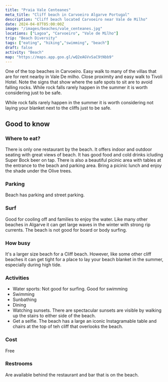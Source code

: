 ```yaml
---
title: "Praia Vale Centeanes"
meta_title: "Cliff beach in Carvoeiro Algarve Portugal"
description: "Cliff beach located Carvoeiro near Vale de Milho"
date: 2024-04-07T05:00:00Z
image: "/images/beaches/vale_centeanes.jpg"
locations: ["Lagoa", "Carvoeiro", "Vale de Milho"]
trip: "Beach Diversity"
tags: ["eating", "hiking","swimming", "beach"]
draft: false
activity: "Beach"
map: "https://maps.app.goo.gl/wQ2eAGVvSaC9tNbb9"
---
```


One of the top beaches in Carvoeiro.  Easy walk to many of the villas that are for rent nearby in Vale De milho.   Close proximity and easy walk to Tivoli Hotel.  Note the signs that show where the safe spots to sit are to avoid falling rocks. While rock falls rarely happen in the summer it is worth considering just to be safe. 

While rock falls rarely happen in the summer it is worth considering not laying your blanket next to the cliffs just to be safe.  


## Good to know

### Where to eat?

There is only one restaurant by the beach.  It offers indoor and outdoor seating with great views of beach. It has good food and cold drinks icluding Super Bock beer on tap. There is also a beautiful picinic area with tables at the entrance to the beach and parking area.  Bring a picinic lunch and enjoy the shade under the Olive trees.

### Parking

Beach has parking and street parking. 

### Surf

Good for cooling off and families to enjoy the water.   Like many other beaches in Algarve it can get large waves in the winter with strong rip currents.  The beach is not good for board or body surfing.

### How busy

It's a larger size beach for a Cliff beach. However, like some other cliff beaches it can get tight for a place to lay your beach blanket in the summer, especially during high tide.

### Activities

- Water sports:  Not good for surfing.  Good for swimming
- Swimming
- Sunbathing
- Dining
- Watching sunsets. There are spectacular sunsets are visible by walking up the stairs to either side of the beach.
- Get a selfie.  The beach has a large an iconic Instagramable table and chairs at the top of teh cliff that overlooks the beach.  

###  Cost

Free

### Restrooms

Are available behind the restaurant and bar that is on the beach.  